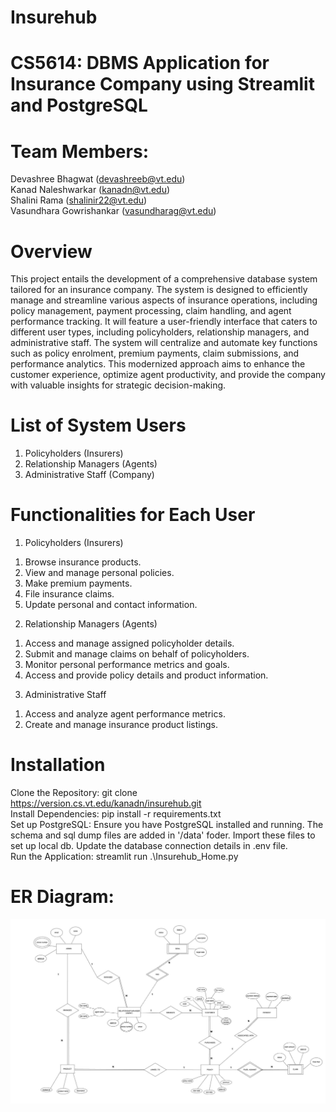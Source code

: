 # Insurehub

# CS5614: DBMS Application for Insurance Company using Streamlit and PostgreSQL

# Team Members:
  Devashree Bhagwat​ (devashreeb@vt.edu) <br>
  Kanad Naleshwarkar​ (kanadn@vt.edu) <br>
  Shalini Rama​ (shalinir22@vt.edu) <br>
  Vasundhara Gowrishankar (vasundharag@vt.edu) <br>

# Overview
This project entails the development of a comprehensive database system tailored for an insurance
company. The system is designed to efficiently manage and streamline various aspects of insurance
operations, including policy management, payment processing, claim handling, and agent performance
tracking. It will feature a user-friendly interface that caters to different user types, including policyholders, relationship managers, and administrative staff. The system will centralize and automate key functions such as policy enrolment, premium payments, claim submissions, and performance analytics. This modernized approach aims to enhance the customer experience, optimize agent productivity, and provide the company with valuable insights for strategic decision-making.

# List of System Users
1. Policyholders (Insurers)
2. Relationship Managers (Agents)
3. Administrative Staff (Company)

# Functionalities for Each User
1) Policyholders (Insurers)
1. Browse insurance products.
2. View and manage personal policies.
3. Make premium payments.
4. File insurance claims.
5. Update personal and contact information.

2) Relationship Managers (Agents)
1. Access and manage assigned policyholder details.
2. Submit and manage claims on behalf of policyholders.
3. Monitor personal performance metrics and goals.
4. Access and provide policy details and product information.

3) Administrative Staff
1. Access and analyze agent performance metrics.
2. Create and manage insurance product listings.

# Installation
Clone the Repository: git clone https://version.cs.vt.edu/kanadn/insurehub.git <br>
Install Dependencies: pip install -r requirements.txt <br>
Set up PostgreSQL: Ensure you have PostgreSQL installed and running. The schema and sql dump files are added in '/data' foder. Import these files to set up local db. Update the database connection details in .env file. <br>
Run the Application: streamlit run .\Insurehub_Home.py <br>

# ER Diagram:
![ER Diagram](/images/er_diagram.png)
